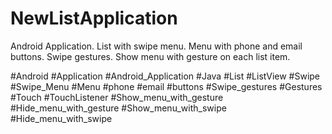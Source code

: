 # NewListApplication
Android Application. List with swipe menu. Menu with phone and email buttons. Swipe gestures. Show menu with gesture on each list item.

#Android #Application #Android_Application #Java 
#List #ListView #Swipe #Swipe_Menu
#Menu #phone #email #buttons 
#Swipe_gestures #Gestures #Touch #TouchListener 
#Show_menu_with_gesture
#Hide_menu_with_gesture
#Show_menu_with_swipe
#Hide_menu_with_swipe
